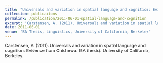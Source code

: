 ```yaml
---
title: "Universals and variation in spatial language and cognition: Evidence from Chichewa"
collection: publications
permalink: /publication/2011-06-01-spatial-language-and-cognition
excerpt: 'Carstensen, A. (2011). Universals and variation in spatial language and cognition: Evidence from Chichewa. (BA thesis). University of California, Berkeley.'
date: 2011-06-01
venue: 'BA Thesis, Linguistics, University of California, Berkeley'
---
```

Carstensen, A. (2011). Universals and variation in spatial language and cognition: Evidence from Chichewa. (BA thesis). University of California, Berkeley. 